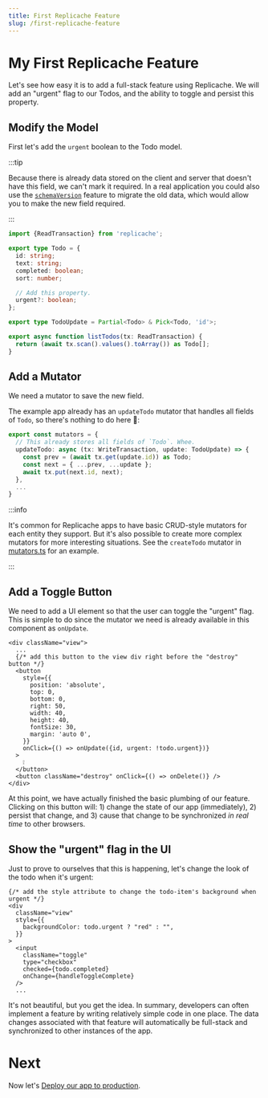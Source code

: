 ```yaml
---
title: First Replicache Feature
slug: /first-replicache-feature
---
```


# My First Replicache Feature

Let's see how easy it is to add a full-stack feature using Replicache. We will add an "urgent" flag to our Todos, and the ability to toggle and persist this property.

## Modify the Model

First let's add the `urgent` boolean to the Todo model.

:::tip

Because there is already data stored on the client and server that doesn't have this field, we can't mark it required. In a real application you could also use the [`schemaVersion`](https://doc.replicache.dev/server-pull#schemaversion) feature to migrate the old data, which would allow you to make the new field required.

:::

```ts title="src/todo.ts"
import {ReadTransaction} from 'replicache';

export type Todo = {
  id: string;
  text: string;
  completed: boolean;
  sort: number;

  // Add this property.
  urgent?: boolean;
};

export type TodoUpdate = Partial<Todo> & Pick<Todo, 'id'>;

export async function listTodos(tx: ReadTransaction) {
  return (await tx.scan().values().toArray()) as Todo[];
}
```

## Add a Mutator

We need a mutator to save the new field.

The example app already has an `updateTodo` mutator that handles all fields of `Todo`, so there's nothing to do here 🎉:

```ts title="src/mutators.ts"
export const mutators = {
  // This already stores all fields of `Todo`. Whee.
  updateTodo: async (tx: WriteTransaction, update: TodoUpdate) => {
    const prev = (await tx.get(update.id)) as Todo;
    const next = { ...prev, ...update };
    await tx.put(next.id, next);
  },
  ...
}
```

:::info

It's common for Replicache apps to have basic CRUD-style mutators for each entity they support. But it's also possible to create more complex mutators for more interesting situations. See the `createTodo` mutator in [mutators.ts](https://github.com/rocicorp/replicache-todo/blob/main/src/mutators.ts#L46) for an example.

:::

## Add a Toggle Button

We need to add a UI element so that the user can toggle the "urgent" flag. This is simple to do since the mutator we need is already available in this component as `onUpdate`.

```tsx title="src/components/todo-item.tsx"
<div className="view">
  ...
  {/* add this button to the view div right before the "destroy" button */}
  <button
    style={{
      position: 'absolute',
      top: 0,
      bottom: 0,
      right: 50,
      width: 40,
      height: 40,
      fontSize: 30,
      margin: 'auto 0',
    }}
    onClick={() => onUpdate({id, urgent: !todo.urgent})}
  >
    ❕
  </button>
  <button className="destroy" onClick={() => onDelete()} />
</div>
```

At this point, we have actually finished the basic plumbing of our feature. Clicking on this button will: 1) change the state of our app (immediately), 2) persist that change, and 3) cause that change to be synchronized _in real time_ to other browsers.

## Show the "urgent" flag in the UI

Just to prove to ourselves that this is happening, let's change the look of the todo when it's urgent:

```tsx title="src/components/todo-item.tsx"
{/* add the style attribute to change the todo-item's background when urgent */}
<div
  className="view"
  style={{
    backgroundColor: todo.urgent ? "red" : "",
  }}
>
  <input
    className="toggle"
    type="checkbox"
    checked={todo.completed}
    onChange={handleToggleComplete}
  />
  ...
```

It's not beautiful, but you get the idea. In summary, developers can often implement a feature by writing relatively simple code in one place. The data changes associated with that feature will automatically be full-stack and synchronized to other instances of the app.

# Next

Now let's [Deploy our app to production](/deploy-render).
